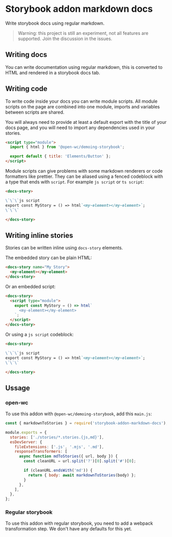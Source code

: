 # Storybook addon markdown docs

Write storybook docs using regular markdown.

> Warning: this project is still an experiment, not all features are supported. Join the discussion in the issues.

## Writing docs

You can write documentation using regular markdown, this is converted to HTML and rendered in a storybook docs tab.

## Writing code

To write code inside your docs you can write module scripts. All module scripts on the page are combined into one module, imports and variables between scripts are shared.

You will always need to provide at least a default export with the title of your docs page, and you will need to import any dependencies used in your stories.

```md
<script type="module">
  import { html } from '@open-wc/demoing-storybook';

  export default { title: 'Elements/Button' };
</script>
```

Module scripts can give problems with some markdown renderers or code formatters like prettier. They can be aliased using a fenced codeblock with a type that ends with `script`. For example `js script` or `ts script`:

```md
<docs-story>

\`\`\`js script
export const MyStory = () => html`<my-element></my-element>`;
\`\`\`

</docs-story>
```

## Writing inline stories

Stories can be written inline using `docs-story` elements.

The embedded story can be plain HTML:

```html
<docs-story name="My Story">
  <my-element></my-element>
</docs-story>
```

Or an embedded script:

```html
<docs-story>
  <script type="module">
    export const MyStory = () => html`
      <my-element></my-element>
    `;
  </script>
</docs-story>
```

Or using a `js script` codeblock:

```md
<docs-story>

\`\`\`js script
export const MyStory = () => html`<my-element></my-element>`;
\`\`\`

</docs-story>
```

## Ussage

### open-wc

To use this addon with `@open-wc/demoing-storybook`, add this `main.js`:

```js
const { markdownToStories } = require('storybook-addon-markdown-docs');

module.exports = {
  stories: ['./stories/*.stories.{js,md}'],
  esDevServer: {
    fileExtensions: ['.js', '.mjs', '.md'],
    responseTransformers: [
      async function mdToStories({ url, body }) {
        const cleanURL = url.split('?')[0].split('#')[0];

        if (cleanURL.endsWith('md')) {
          return { body: await markdownToStories(body) };
        }
      },
    ],
  },
};
```

### Regular storybook

To use this addon with regular storybook, you need to add a webpack transformation step. We don't have any defaults for this yet.
